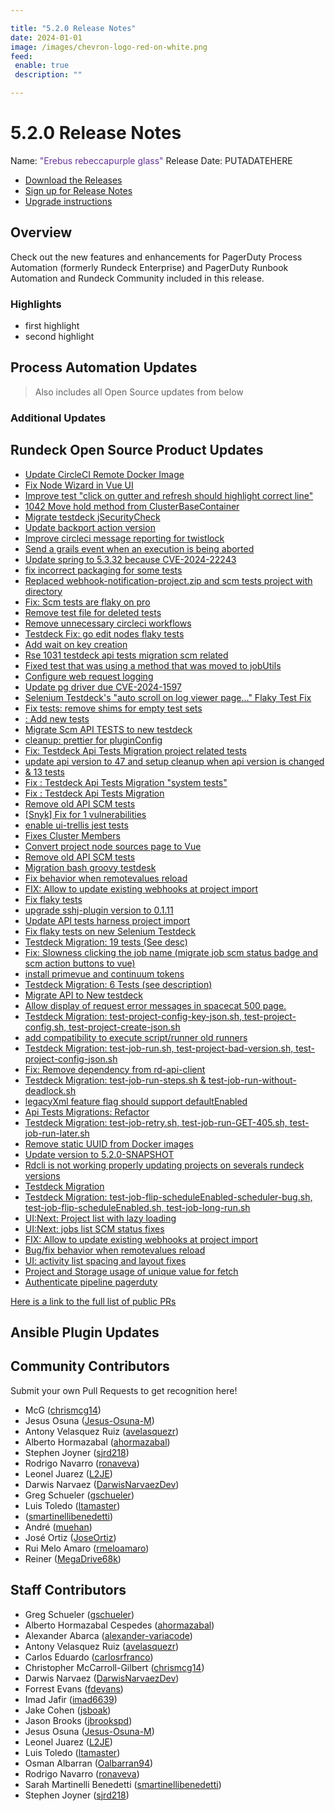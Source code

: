 ```yaml
---

title: "5.2.0 Release Notes"
date: 2024-01-01
image: /images/chevron-logo-red-on-white.png
feed:
 enable: true
 description: ""

---
```


# 5.2.0 Release Notes

Name: <span style="color: rebeccapurple"><span class="glyphicon glyphicon-glass"></span> "Erebus rebeccapurple glass"</span>
Release Date: PUTADATEHERE

- [Download the Releases](https://download.rundeck.com/)
- [Sign up for Release Notes](https://www.rundeck.com/release-notes-signup)
- [Upgrade instructions](/upgrading/)

## Overview

Check out the new features and enhancements for PagerDuty Process Automation (formerly Rundeck Enterprise) and PagerDuty Runbook Automation and Rundeck Community included in this release.

### Highlights

- first highlight
- second highlight

## Process Automation Updates

> Also includes all Open Source updates from below

### Additional Updates




## Rundeck Open Source Product Updates

* [Update CircleCI Remote Docker Image](https://github.com/rundeck/rundeck/pull/8977)
* [Fix Node Wizard in Vue UI](https://github.com/rundeck/rundeck/pull/8975)
* [Improve test &quot;click on gutter and refresh should highlight correct line&quot;](https://github.com/rundeck/rundeck/pull/8970)
* [1042 Move hold method from ClusterBaseContainer ](https://github.com/rundeck/rundeck/pull/8966)
* [Migrate testdeck jSecurityCheck](https://github.com/rundeck/rundeck/pull/8965)
* [Update backport action version](https://github.com/rundeck/rundeck/pull/8964)
* [Improve circleci message reporting for twistlock](https://github.com/rundeck/rundeck/pull/8959)
* [Send a grails event when an execution is being aborted](https://github.com/rundeck/rundeck/pull/8958)
* [Update spring to 5.3.32 because CVE-2024-22243](https://github.com/rundeck/rundeck/pull/8957)
* [fix incorrect packaging for some tests](https://github.com/rundeck/rundeck/pull/8954)
* [Replaced webhook-notification-project.zip and scm tests project with directory](https://github.com/rundeck/rundeck/pull/8949)
* [Fix: Scm tests are flaky on pro](https://github.com/rundeck/rundeck/pull/8948)
* [Remove test file for deleted tests](https://github.com/rundeck/rundeck/pull/8946)
* [Remove unnecessary circleci workflows](https://github.com/rundeck/rundeck/pull/8945)
* [Testdeck Fix: go edit nodes flaky tests](https://github.com/rundeck/rundeck/pull/8941)
* [Add wait on key creation](https://github.com/rundeck/rundeck/pull/8938)
* [Rse 1031 testdeck api tests migration scm related](https://github.com/rundeck/rundeck/pull/8937)
* [Fixed test that was using a method that was moved to jobUtils](https://github.com/rundeck/rundeck/pull/8936)
* [ Configure web request logging](https://github.com/rundeck/rundeck/pull/8935)
* [Update pg driver due CVE-2024-1597](https://github.com/rundeck/rundeck/pull/8933)
* [Selenium Testdeck&#39;s &quot;auto scroll on log viewer page...&quot; Flaky Test Fix](https://github.com/rundeck/rundeck/pull/8932)
* [Fix tests: remove shims for empty test sets](https://github.com/rundeck/rundeck/pull/8930)
* [: Add new tests](https://github.com/rundeck/rundeck/pull/8926)
* [Migrate Scm API TESTS to new testdeck](https://github.com/rundeck/rundeck/pull/8924)
* [cleanup: prettier for pluginConfig](https://github.com/rundeck/rundeck/pull/8923)
* [Fix: Testdeck Api Tests Migration project related tests](https://github.com/rundeck/rundeck/pull/8921)
* [update api version to 47 and setup cleanup when api version is changed](https://github.com/rundeck/rundeck/pull/8916)
* [&amp; 13 tests](https://github.com/rundeck/rundeck/pull/8913)
* [Fix : Testdeck Api Tests Migration &quot;system tests&quot;](https://github.com/rundeck/rundeck/pull/8912)
* [Fix : Testdeck Api Tests Migration](https://github.com/rundeck/rundeck/pull/8911)
* [Remove old API SCM tests](https://github.com/rundeck/rundeck/pull/8907)
* [[Snyk] Fix for 1 vulnerabilities](https://github.com/rundeck/rundeck/pull/8906)
* [enable ui-trellis jest tests](https://github.com/rundeck/rundeck/pull/8904)
* [Fixes Cluster Members](https://github.com/rundeck/rundeck/pull/8900)
* [Convert project node sources page to Vue](https://github.com/rundeck/rundeck/pull/8898)
* [Remove old API SCM tests](https://github.com/rundeck/rundeck/pull/8897)
* [Migration bash groovy testdesk](https://github.com/rundeck/rundeck/pull/8894)
* [Fix behavior when remotevalues reload](https://github.com/rundeck/rundeck/pull/8893)
* [FIX: Allow to update existing webhooks at project import](https://github.com/rundeck/rundeck/pull/8892)
* [Fix flaky tests](https://github.com/rundeck/rundeck/pull/8890)
* [upgrade sshj-plugin version to 0.1.11](https://github.com/rundeck/rundeck/pull/8889)
* [Update API tests harness project import](https://github.com/rundeck/rundeck/pull/8888)
* [Fix flaky tests on new Selenium Testdeck](https://github.com/rundeck/rundeck/pull/8884)
* [Testdeck Migration: 19 tests (See desc)](https://github.com/rundeck/rundeck/pull/8878)
* [Fix: Slowness clicking the job name (migrate job scm status badge and scm action buttons to vue)](https://github.com/rundeck/rundeck/pull/8877)
* [install primevue and continuum tokens](https://github.com/rundeck/rundeck/pull/8871)
* [Testdeck Migration: 6 Tests (see description)](https://github.com/rundeck/rundeck/pull/8865)
* [Migrate API to New testdeck](https://github.com/rundeck/rundeck/pull/8863)
* [Allow display of request error messages in spacecat 500 page.](https://github.com/rundeck/rundeck/pull/8861)
* [Testdeck Migration: test-project-config-key-json.sh, test-project-config.sh, test-project-create-json.sh](https://github.com/rundeck/rundeck/pull/8857)
* [add compatibility to execute script/runner old runners](https://github.com/rundeck/rundeck/pull/8856)
* [Testdeck Migration: test-job-run.sh, test-project-bad-version.sh, test-project-config-json.sh](https://github.com/rundeck/rundeck/pull/8854)
* [Fix: Remove dependency from rd-api-client](https://github.com/rundeck/rundeck/pull/8852)
* [Testdeck Migration: test-job-run-steps.sh &amp; test-job-run-without-deadlock.sh](https://github.com/rundeck/rundeck/pull/8850)
* [legacyXml feature flag should support defaultEnabled](https://github.com/rundeck/rundeck/pull/8845)
* [Api Tests Migrations: Refactor](https://github.com/rundeck/rundeck/pull/8838)
* [Testdeck Migration: test-job-retry.sh, test-job-run-GET-405.sh, test-job-run-later.sh](https://github.com/rundeck/rundeck/pull/8833)
* [Remove static UUID from Docker images](https://github.com/rundeck/rundeck/pull/8830)
* [Update version to 5.2.0-SNAPSHOT](https://github.com/rundeck/rundeck/pull/8828)
* [Rdcli is not working properly updating projects on severals rundeck versions](https://github.com/rundeck/rundeck/pull/8826)
* [Testdeck Migration](https://github.com/rundeck/rundeck/pull/8824)
* [Testdeck Migration: test-job-flip-scheduleEnabled-scheduler-bug.sh, test-job-flip-scheduleEnabled.sh, test-job-long-run.sh](https://github.com/rundeck/rundeck/pull/8821)
* [ UI:Next: Project list with lazy loading](https://github.com/rundeck/rundeck/pull/8815)
* [UI:Next: jobs list SCM status fixes](https://github.com/rundeck/rundeck/pull/8814)
* [FIX: Allow to update existing webhooks at project import](https://github.com/rundeck/rundeck/pull/8798)
* [Bug/fix behavior when remotevalues reload](https://github.com/rundeck/rundeck/pull/8793)
* [UI: activity list spacing and layout fixes](https://github.com/rundeck/rundeck/pull/8792)
* [Project and Storage usage of unique value for fetch](https://github.com/rundeck/rundeck/pull/8765)
* [Authenticate pipeline pagerduty](https://github.com/rundeck/rundeck/pull/8752)


[Here is a link to the full list of public PRs](https://github.com/rundeck/rundeck/pulls?q=is%3Apr+milestone%3A5.2.0+is%3Aclosed)

## Ansible Plugin Updates




## Community Contributors

Submit your own Pull Requests to get recognition here!

* McG ([chrismcg14](https://github.com/chrismcg14))
* Jesus Osuna ([Jesus-Osuna-M](https://github.com/Jesus-Osuna-M))
* Antony Velasquez Ruiz ([avelasquezr](https://github.com/avelasquezr))
* Alberto Hormazabal ([ahormazabal](https://github.com/ahormazabal))
* Stephen Joyner ([sjrd218](https://github.com/sjrd218))
* Rodrigo Navarro ([ronaveva](https://github.com/ronaveva))
* Leonel Juarez ([L2JE](https://github.com/L2JE))
* Darwis Narvaez ([DarwisNarvaezDev](https://github.com/DarwisNarvaezDev))
* Greg Schueler ([gschueler](https://github.com/gschueler))
* Luis Toledo ([ltamaster](https://github.com/ltamaster))
*  ([smartinellibenedetti](https://github.com/smartinellibenedetti))
* André ([muehan](https://github.com/muehan))
* José Ortiz ([JoseOrtiz](https://github.com/JoseOrtiz))
* Rui Melo Amaro ([rmeloamaro](https://github.com/rmeloamaro))
* Reiner ([MegaDrive68k](https://github.com/MegaDrive68k))


## Staff Contributors

* Greg Schueler ([gschueler](https://github.com/gschueler))
* Alberto Hormazabal Cespedes ([ahormazabal](https://github.com/ahormazabal))
* Alexander Abarca ([alexander-variacode](https://github.com/alexander-variacode))
* Antony Velasquez Ruiz ([avelasquezr](https://github.com/avelasquezr))
* Carlos Eduardo ([carlosrfranco](https://github.com/carlosrfranco))
* Christopher McCarroll-Gilbert ([chrismcg14](https://github.com/chrismcg14))
* Darwis Narvaez ([DarwisNarvaezDev](https://github.com/DarwisNarvaezDev))
* Forrest Evans ([fdevans](https://github.com/fdevans))
* Imad Jafir ([imad6639](https://github.com/imad6639))
* Jake Cohen ([jsboak](https://github.com/jsboak))
* Jason Brooks ([jbrookspd](https://github.com/jbrookspd))
* Jesus Osuna ([Jesus-Osuna-M](https://github.com/Jesus-Osuna-M))
* Leonel Juarez ([L2JE](https://github.com/L2JE))
* Luis Toledo ([ltamaster](https://github.com/ltamaster))
* Osman Albarran ([Oalbarran94](https://github.com/Oalbarran94))
* Rodrigo Navarro ([ronaveva](https://github.com/ronaveva))
* Sarah Martinelli Benedetti ([smartinellibenedetti](https://github.com/smartinellibenedetti))
* Stephen Joyner ([sjrd218](https://github.com/sjrd218))
